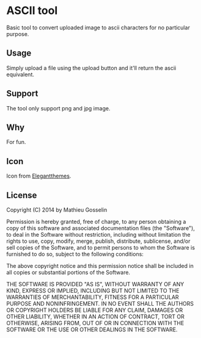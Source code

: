 # ASCII tool

Basic tool to convert uploaded image to ascii characters for no particular purpose.

## Usage

Simply upload a file using the upload button and it'll return the ascii equivalent.

## Support

The tool only support png and jpg image.

## Why

For fun.

## Icon

Icon from [Elegantthemes](http://www.elegantthemes.com/blog/freebie-of-the-week/beautiful-flat-icons-for-free).

## License

Copyright (C) 2014 by Mathieu Gosselin

Permission is hereby granted, free of charge, to any person obtaining a copy of this software and associated documentation files (the "Software"), to deal in the Software without restriction, including without limitation the rights to use, copy, modify, merge, publish, distribute, sublicense, and/or sell copies of the Software, and to permit persons to whom the Software is furnished to do so, subject to the following conditions:

The above copyright notice and this permission notice shall be included in all copies or substantial portions of the Software.

THE SOFTWARE IS PROVIDED "AS IS", WITHOUT WARRANTY OF ANY KIND, EXPRESS OR IMPLIED, INCLUDING BUT NOT LIMITED TO THE WARRANTIES OF MERCHANTABILITY, FITNESS FOR A PARTICULAR PURPOSE AND NONINFRINGEMENT. IN NO EVENT SHALL THE AUTHORS OR COPYRIGHT HOLDERS BE LIABLE FOR ANY CLAIM, DAMAGES OR OTHER LIABILITY, WHETHER IN AN ACTION OF CONTRACT, TORT OR OTHERWISE, ARISING FROM, OUT OF OR IN CONNECTION WITH THE SOFTWARE OR THE USE OR OTHER DEALINGS IN THE SOFTWARE.
